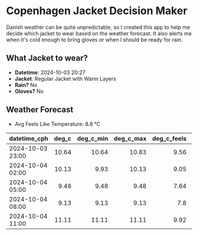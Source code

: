 
# Copenhagen Jacket Decision Maker

Danish weather can be quite unpredictable, so I created this app to help me decide which jacket to wear based on the weather forecast. 
It also alerts me when it's cold enough to bring gloves or when I should be ready for rain.

## What Jacket to wear?

- **Datetime**: 2024-10-03 20:27
- **Jacket**: Regular Jacket with Warm Layers
- **Rain?** No
- **Gloves?** No

## Weather Forecast
- Avg Feels Like Temperature: 8.8 °C

| datetime_cph     |   deg_c |   deg_c_min |   deg_c_max |   deg_c_feels | weather   | wind   | rain   |
|:-----------------|--------:|------------:|------------:|--------------:|:----------|:-------|:-------|
| 2024-10-03 23:00 |   10.64 |       10.64 |       10.83 |          9.56 | Clouds    | Low    | None   |
| 2024-10-04 02:00 |   10.13 |        9.93 |       10.13 |          9.05 | Clouds    | Low    | None   |
| 2024-10-04 05:00 |    9.48 |        9.48 |        9.48 |          7.64 | Clear     | Low    | None   |
| 2024-10-04 08:00 |    9.13 |        9.13 |        9.13 |          7.8  | Clear     | Low    | None   |
| 2024-10-04 11:00 |   11.11 |       11.11 |       11.11 |          9.92 | Clear     | Low    | None   |
        